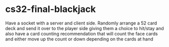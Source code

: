 # cs32-final-blackjack

Have a socket with a server and client side. Randomly arrange a 52 card deck and send it over to the player side giving them a choice to hit/stay and also have a card counting recommendation that will count the face cards and either move up the count or down depending on the cards at hand
